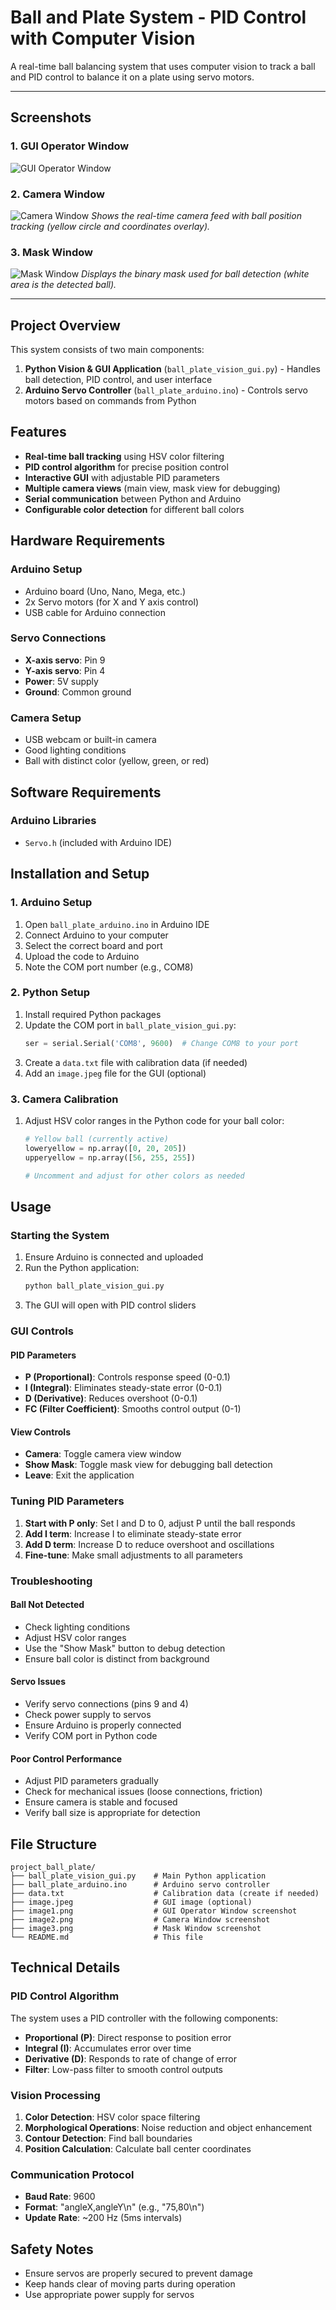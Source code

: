 # Ball and Plate System - PID Control with Computer Vision

A real-time ball balancing system that uses computer vision to track a ball and PID control to balance it on a plate using servo motors.

---

## Screenshots

### 1. GUI Operator Window
![GUI Operator Window](image1.png)

### 2. Camera Window
![Camera Window](image2.png)
*Shows the real-time camera feed with ball position tracking (yellow circle and coordinates overlay).*

### 3. Mask Window
![Mask Window](image3.png)
*Displays the binary mask used for ball detection (white area is the detected ball).* 

---

## Project Overview

This system consists of two main components:
1. **Python Vision & GUI Application** (`ball_plate_vision_gui.py`) - Handles ball detection, PID control, and user interface
2. **Arduino Servo Controller** (`ball_plate_arduino.ino`) - Controls servo motors based on commands from Python

## Features

- **Real-time ball tracking** using HSV color filtering
- **PID control algorithm** for precise position control
- **Interactive GUI** with adjustable PID parameters
- **Multiple camera views** (main view, mask view for debugging)
- **Serial communication** between Python and Arduino
- **Configurable color detection** for different ball colors

## Hardware Requirements

### Arduino Setup
- Arduino board (Uno, Nano, Mega, etc.)
- 2x Servo motors (for X and Y axis control)
- USB cable for Arduino connection

### Servo Connections
- **X-axis servo**: Pin 9
- **Y-axis servo**: Pin 4
- **Power**: 5V supply
- **Ground**: Common ground

### Camera Setup
- USB webcam or built-in camera
- Good lighting conditions
- Ball with distinct color (yellow, green, or red)

## Software Requirements


### Arduino Libraries
- `Servo.h` (included with Arduino IDE)

## Installation and Setup

### 1. Arduino Setup
1. Open `ball_plate_arduino.ino` in Arduino IDE
2. Connect Arduino to your computer
3. Select the correct board and port
4. Upload the code to Arduino
5. Note the COM port number (e.g., COM8)

### 2. Python Setup
1. Install required Python packages
2. Update the COM port in `ball_plate_vision_gui.py`:
   ```python
   ser = serial.Serial('COM8', 9600)  # Change COM8 to your port
   ```
3. Create a `data.txt` file with calibration data (if needed)
4. Add an `image.jpeg` file for the GUI (optional)

### 3. Camera Calibration
1. Adjust HSV color ranges in the Python code for your ball color:
   ```python
   # Yellow ball (currently active)
   loweryellow = np.array([0, 20, 205])
   upperyellow = np.array([56, 255, 255])
   
   # Uncomment and adjust for other colors as needed
   ```

## Usage

### Starting the System
1. Ensure Arduino is connected and uploaded
2. Run the Python application:
   ```bash
   python ball_plate_vision_gui.py
   ```
3. The GUI will open with PID control sliders

### GUI Controls

#### PID Parameters
- **P (Proportional)**: Controls response speed (0-0.1)
- **I (Integral)**: Eliminates steady-state error (0-0.1)
- **D (Derivative)**: Reduces overshoot (0-0.1)
- **FC (Filter Coefficient)**: Smooths control output (0-1)

#### View Controls
- **Camera**: Toggle camera view window
- **Show Mask**: Toggle mask view for debugging ball detection
- **Leave**: Exit the application

### Tuning PID Parameters

1. **Start with P only**: Set I and D to 0, adjust P until the ball responds
2. **Add I term**: Increase I to eliminate steady-state error
3. **Add D term**: Increase D to reduce overshoot and oscillations
4. **Fine-tune**: Make small adjustments to all parameters

### Troubleshooting

#### Ball Not Detected
- Check lighting conditions
- Adjust HSV color ranges
- Use the "Show Mask" button to debug detection
- Ensure ball color is distinct from background

#### Servo Issues
- Verify servo connections (pins 9 and 4)
- Check power supply to servos
- Ensure Arduino is properly connected
- Verify COM port in Python code

#### Poor Control Performance
- Adjust PID parameters gradually
- Check for mechanical issues (loose connections, friction)
- Ensure camera is stable and focused
- Verify ball size is appropriate for detection

## File Structure

```
project_ball_plate/
├── ball_plate_vision_gui.py    # Main Python application
├── ball_plate_arduino.ino      # Arduino servo controller
├── data.txt                    # Calibration data (create if needed)
├── image.jpeg                  # GUI image (optional)
├── image1.png                  # GUI Operator Window screenshot
├── image2.png                  # Camera Window screenshot
├── image3.png                  # Mask Window screenshot
└── README.md                   # This file
```

## Technical Details

### PID Control Algorithm
The system uses a PID controller with the following components:
- **Proportional (P)**: Direct response to position error
- **Integral (I)**: Accumulates error over time
- **Derivative (D)**: Responds to rate of change of error
- **Filter**: Low-pass filter to smooth control outputs

### Vision Processing
1. **Color Detection**: HSV color space filtering
2. **Morphological Operations**: Noise reduction and object enhancement
3. **Contour Detection**: Find ball boundaries
4. **Position Calculation**: Calculate ball center coordinates

### Communication Protocol
- **Baud Rate**: 9600
- **Format**: "angleX,angleY\n" (e.g., "75,80\n")
- **Update Rate**: ~200 Hz (5ms intervals)

## Safety Notes

- Ensure servos are properly secured to prevent damage
- Keep hands clear of moving parts during operation
- Use appropriate power supply for servos
